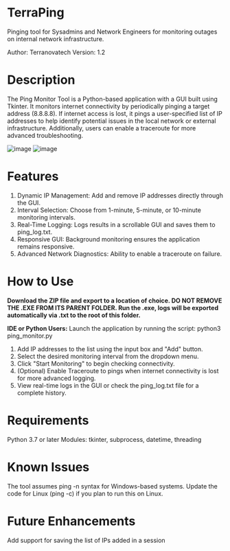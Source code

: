 # TerraPing
Pinging tool for Sysadmins and Network Engineers for monitoring outages on internal network infrastructure.

Author: Terranovatech
Version: 1.2

# Description
The Ping Monitor Tool is a Python-based application with a GUI built using Tkinter. It monitors internet connectivity by periodically pinging a target address (8.8.8.8). If internet access is lost, it pings a user-specified list of IP addresses to help identify potential issues in the local network or external infrastructure. Additionally, users can enable a traceroute for more advanced troubleshooting. 

![image](https://github.com/user-attachments/assets/8deabf38-14a1-47d5-8677-a0f9ef611ca7)
![image](https://github.com/user-attachments/assets/d12796f6-a04f-473c-a81b-5a7ba4fd9599)

# Features
1. Dynamic IP Management: Add and remove IP addresses directly through the GUI.
2. Interval Selection: Choose from 1-minute, 5-minute, or 10-minute monitoring intervals.
3. Real-Time Logging: Logs results in a scrollable GUI and saves them to ping_log.txt.
4. Responsive GUI: Background monitoring ensures the application remains responsive.
5. Advanced Network Diagnostics: Ability to enable a traceroute on failure.

# How to Use
**Download the ZIP file and export to a location of choice. DO NOT REMOVE THE .EXE FROM ITS PARENT FOLDER. Run the .exe, logs will be exported automatically via .txt to the root of this folder.**

**IDE or Python Users:**
Launch the application by running the script:
python3 ping_monitor.py

1. Add IP addresses to the list using the input box and "Add" button.
2. Select the desired monitoring interval from the dropdown menu.
3. Click "Start Monitoring" to begin checking connectivity.
4. (Optional) Enable Traceroute to pings when internet connectivity is lost for more advanced logging.
5. View real-time logs in the GUI or check the ping_log.txt file for a complete history.

# Requirements

Python 3.7 or later
Modules: tkinter, subprocess, datetime, threading

# Known Issues
The tool assumes ping -n syntax for Windows-based systems. Update the code for Linux (ping -c) if you plan to run this on Linux.

# Future Enhancements
Add support for saving the list of IPs added in a session

